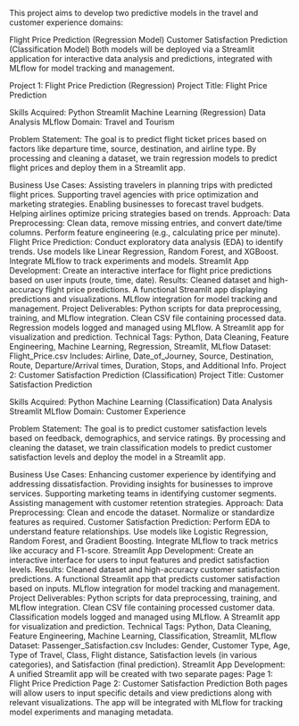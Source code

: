 This project aims to develop two predictive models in the travel and customer experience domains:

Flight Price Prediction (Regression Model)
Customer Satisfaction Prediction (Classification Model)
Both models will be deployed via a Streamlit application for interactive data analysis and predictions, integrated with MLflow for model tracking and management.

Project 1: Flight Price Prediction (Regression)
Project Title:
Flight Price Prediction

Skills Acquired:
Python
Streamlit
Machine Learning (Regression)
Data Analysis
MLflow
Domain:
Travel and Tourism

Problem Statement:
The goal is to predict flight ticket prices based on factors like departure time, source, destination, and airline type. By processing and cleaning a dataset, we train regression models to predict flight prices and deploy them in a Streamlit app.

Business Use Cases:
Assisting travelers in planning trips with predicted flight prices.
Supporting travel agencies with price optimization and marketing strategies.
Enabling businesses to forecast travel budgets.
Helping airlines optimize pricing strategies based on trends.
Approach:
Data Preprocessing:
Clean data, remove missing entries, and convert date/time columns.
Perform feature engineering (e.g., calculating price per minute).
Flight Price Prediction:
Conduct exploratory data analysis (EDA) to identify trends.
Use models like Linear Regression, Random Forest, and XGBoost.
Integrate MLflow to track experiments and models.
Streamlit App Development:
Create an interactive interface for flight price predictions based on user inputs (route, time, date).
Results:
Cleaned dataset and high-accuracy flight price predictions.
A functional Streamlit app displaying predictions and visualizations.
MLflow integration for model tracking and management.
Project Deliverables:
Python scripts for data preprocessing, training, and MLflow integration.
Clean CSV file containing processed data.
Regression models logged and managed using MLflow.
A Streamlit app for visualization and prediction.
Technical Tags:
Python, Data Cleaning, Feature Engineering, Machine Learning, Regression, Streamlit, MLflow
Dataset:
Flight_Price.csv
Includes: Airline, Date_of_Journey, Source, Destination, Route, Departure/Arrival times, Duration, Stops, and Additional Info.
Project 2: Customer Satisfaction Prediction (Classification)
Project Title:
Customer Satisfaction Prediction

Skills Acquired:
Python
Machine Learning (Classification)
Data Analysis
Streamlit
MLflow
Domain:
Customer Experience

Problem Statement:
The goal is to predict customer satisfaction levels based on feedback, demographics, and service ratings. By processing and cleaning the dataset, we train classification models to predict customer satisfaction levels and deploy the model in a Streamlit app.

Business Use Cases:
Enhancing customer experience by identifying and addressing dissatisfaction.
Providing insights for businesses to improve services.
Supporting marketing teams in identifying customer segments.
Assisting management with customer retention strategies.
Approach:
Data Preprocessing:
Clean and encode the dataset.
Normalize or standardize features as required.
Customer Satisfaction Prediction:
Perform EDA to understand feature relationships.
Use models like Logistic Regression, Random Forest, and Gradient Boosting.
Integrate MLflow to track metrics like accuracy and F1-score.
Streamlit App Development:
Create an interactive interface for users to input features and predict satisfaction levels.
Results:
Cleaned dataset and high-accuracy customer satisfaction predictions.
A functional Streamlit app that predicts customer satisfaction based on inputs.
MLflow integration for model tracking and management.
Project Deliverables:
Python scripts for data preprocessing, training, and MLflow integration.
Clean CSV file containing processed customer data.
Classification models logged and managed using MLflow.
A Streamlit app for visualization and prediction.
Technical Tags:
Python, Data Cleaning, Feature Engineering, Machine Learning, Classification, Streamlit, MLflow
Dataset:
Passenger_Satisfaction.csv
Includes: Gender, Customer Type, Age, Type of Travel, Class, Flight distance, Satisfaction levels (in various categories), and Satisfaction (final prediction).
Streamlit App Development:
A unified Streamlit app will be created with two separate pages:
Page 1: Flight Price Prediction
Page 2: Customer Satisfaction Prediction
Both pages will allow users to input specific details and view predictions along with relevant visualizations. The app will be integrated with MLflow for tracking model experiments and managing metadata.
